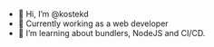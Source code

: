 - 👋 Hi, I’m @kostekd
- 👀 Currently working as a web developer
- 🌱 I’m learning about bundlers, NodeJS and CI/CD. 


<!---
kostekd/kostekd is a ✨ special ✨ repository because its `README.md` (this file) appears on your GitHub profile.
You can click the Preview link to take a look at your changes.
--->
